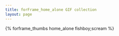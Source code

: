 ```yaml
---
title: forFrame_home_alone GIF collection
layout: page
---
```


{% forframe_thumbs home_alone fishboy;scream %}